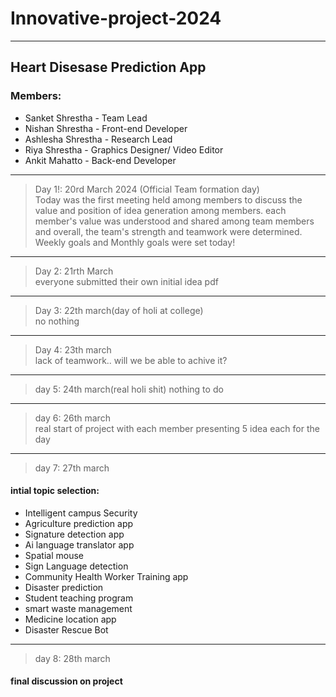 # Innovative-project-2024
--------------------------------
## Heart Disesase Prediction App
### Members:
- Sanket Shrestha - Team Lead
- Nishan Shrestha - Front-end Developer
- Ashlesha Shrestha - Research Lead
- Riya Shrestha - Graphics Designer/ Video Editor
- Ankit Mahatto - Back-end Developer
------------------------------------
> Day 1!: 20rd March 2024 (Official Team formation day)<br>
> Today was the first meeting held among members to discuss the value and position of idea generation among members. each member's value was understood and shared among team members and overall, the team's strength and teamwork were determined. Weekly goals and Monthly goals were set today!
--------------------------------------------
> Day 2: 21rth March<br>
> everyone submitted their own initial idea pdf
--------------------------------------------------
> Day 3: 22th march(day of holi at college) <br>no nothing
------------
> Day 4: 23th march<br>
> lack of teamwork.. will we be able to achive it?

-------------------------------------------
>day 5: 24th march(real holi shit) nothing to do
------------------------------------------------------
>day 6: 26th march<br>
real start of project with each member presenting 5 idea each for the day
------------------------------------------------------
>day 7: 27th march <br>
#### intial topic selection:
- Intelligent campus Security
- Agriculture prediction app
- Signature detection app
- Ai language translator app
- Spatial mouse
- Sign Language detection
- Community Health Worker Training app
- Disaster prediction
- Student teaching program
- smart waste management
- Medicine location app
- Disaster Rescue Bot
------------------------------------------------------
>day 8: 28th march <br>
#### final discussion on project
<br>
